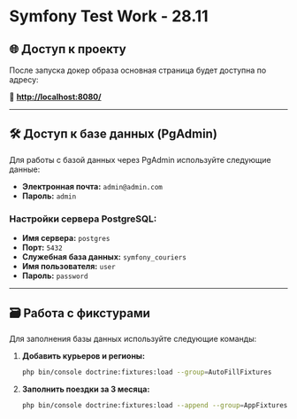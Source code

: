 # Symfony Test Work - 28.11
## 🌐 **Доступ к проекту**

После запуска докер образа основная страница будет доступна по адресу:  

🔗 **[http://localhost:8080/](http://localhost:8080/)**  

---

## 🛠 **Доступ к базе данных (PgAdmin)**

Для работы с базой данных через PgAdmin используйте следующие данные:  

- **Электронная почта:** `admin@admin.com`  
- **Пароль:** `admin`  

### Настройки сервера PostgreSQL:  
- **Имя сервера:** `postgres`  
- **Порт:** `5432`  
- **Служебная база данных:** `symfony_couriers`  
- **Имя пользователя:** `user`  
- **Пароль:** `password`  

---

## 🗃 **Работа с фикстурами**

Для заполнения базы данных используйте следующие команды:  

1. **Добавить курьеров и регионы:**  
   ```bash
   php bin/console doctrine:fixtures:load --group=AutoFillFixtures
2. **Заполнить поездки за 3 месяца:**  
   ```bash
   php bin/console doctrine:fixtures:load --append --group=AppFixtures
